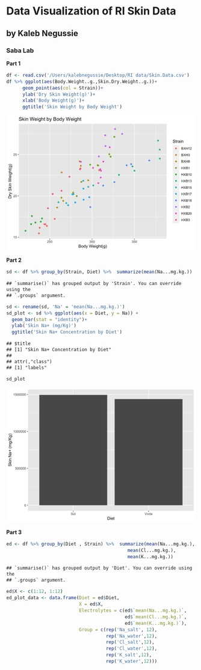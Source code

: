 # Data Visualization of RI Skin Data

## by Kaleb Negussie

### Saba Lab

**Part 1**



```r
df <- read.csv('/Users/kalebnegussie/Desktop/RI data/Skin.Data.csv')
df %>% ggplot(aes(Body.Weight..g.,Skin.Dry.Weight..g.))+ 
      geom_point(aes(col = Strain))+
      ylab('Dry Skin Weight(g)')+
      xlab('Body Weight(g)')+
      ggtitle('Skin Weight by Body Weight')
```

<img src="Report1_files/figure-html/unnamed-chunk-1-1.png" width="672" />

**Part 2**


```r
sd <- df %>% group_by(Strain, Diet) %>%  summarize(mean(Na...mg.kg.))
```

```
## `summarise()` has grouped output by 'Strain'. You can override using the
## `.groups` argument.
```

```r
sd <- rename(sd, 'Na' = 'mean(Na...mg.kg.)')
sd_plot <- sd %>% ggplot(aes(x = Diet, y = Na)) +
  geom_bar(stat = "identity")+
  ylab('Skin Na+ (mg/Kg)')
  ggtitle('Skin Na+ Concentration by Diet')
```

```
## $title
## [1] "Skin Na+ Concentration by Diet"
## 
## attr(,"class")
## [1] "labels"
```

```r
sd_plot
```

<img src="Report1_files/figure-html/unnamed-chunk-2-1.png" width="672" />

**Part 3**


```r
ed <- df %>% group_by(Diet , Strain) %>%  summarize(mean(Na...mg.kg.), 
                                             mean(Cl...mg.kg.),
                                             mean(K...mg.kg.))
```

```
## `summarise()` has grouped output by 'Diet'. You can override using the
## `.groups` argument.
```

```r
ed$X <- c(1:12, 1:12)
ed_plot_data <- data.frame(Diet = ed$Diet, 
                           X = ed$X,
                           Electrolytes = c(ed$`mean(Na...mg.kg.)`,
                                            ed$`mean(Cl...mg.kg.)`,
                                            ed$`mean(K...mg.kg.)`),
                           Group = c(rep('Na_salt', 12),
                                     rep('Na_water',12),
                                     rep('Cl_salt',12),
                                     rep('Cl_water',12),
                                     rep('K_salt',12),
                                     rep('K_water',12)))
```
